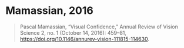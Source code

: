 # Mamassian, 2016

> Pascal Mamassian, “Visual Confidence,” Annual Review of Vision Science 2, no. 1 (October 14, 2016): 459–81, <https://doi.org/10.1146/annurev-vision-111815-114630>.
